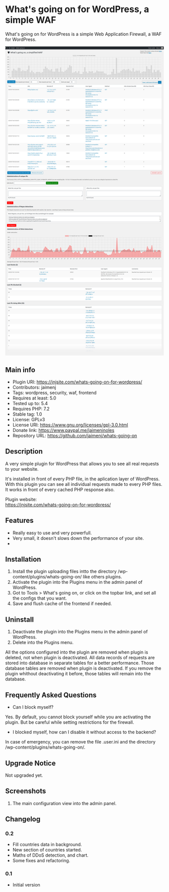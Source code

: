 # What's going on for WordPress, a simple WAF

What's going on for WordPress is a simple Web Application Firewall, a WAF for WordPress.

![Plugin image](https://raw.githubusercontent.com/jaimenj/whats-going-on/master/assets/screenshot-1.png)

## Main info

* Plugin URI: https://jnjsite.com/whats-going-on-for-wordpress/
* Contributors: jaimenj
* Tags: wordpress, security, waf, frontend
* Requires at least: 5.0
* Tested up to: 5.4
* Requires PHP: 7.2
* Stable tag: 1.0
* License: GPLv3
* License URI: https://www.gnu.org/licenses/gpl-3.0.html
* Donate link: https://www.paypal.me/jaimeninoles
* Repository URL: https://github.com/jaimenj/whats-going-on

## Description

A very simple plugin for WordPress that allows you to see all real requests to your website. 

It's installed in front of every PHP file, in the aplication layer of WordPress. With this plugin you can see all individual requests made to every PHP files. It works in front of every cached PHP response also. 

Plugin website: \
<a href="https://jnjsite.com/whats-going-on-for-wordpress/">https://jnjsite.com/whats-going-on-for-wordpress/</a>

## Features

* Really easy to use and very powerfull.
* Very small, it doesn't slows down the performance of your site.
*

## Installation

1. Install the plugin uploading files intto the directory /wp-content/plugins/whats-going-on/ like others plugins.
2. Activate the plugin into the Plugins menu in the admin panel of WordPress.
3. Got to Tools > What's going on, or click on the topbar link, and set all the configs that you want.
4. Save and flush cache of the frontend if needed.

## Uninstall

1. Deactivate the plugin into the Plugins menu in the admin panel of WordPress.
2. Delete into the Plugins menu.

All the options configured into the plugin are removed when plugin is deleted, not when plugin is deactivated. All data records of requests are stored into database in separate tables for a better performance. Those database tables are removed when plugin is deactivated. If you remove the plugin whithout deactivating it before, those tables will remain into the database.

## Frequently Asked Questions

* Can I block myself?

Yes. By default, you cannot block yourself while you are activating the plugin. But be careful while setting restrictions for the firewall. 

* I blocked myself, how can I disable it without access to the backend?

In case of emergency, you can remove the file .user.ini and the directory /wp-content/plugins/whats-going-on/.

## Upgrade Notice

Not upgraded yet.

## Screenshots

1. The main configuration view into the admin panel.

## Changelog

### 0.2

* Fill countries data in background.
* New section of countries started.
* Maths of DDoS detection, and chart.
* Some fixes and refactoring.

### 0.1

* Initial version
